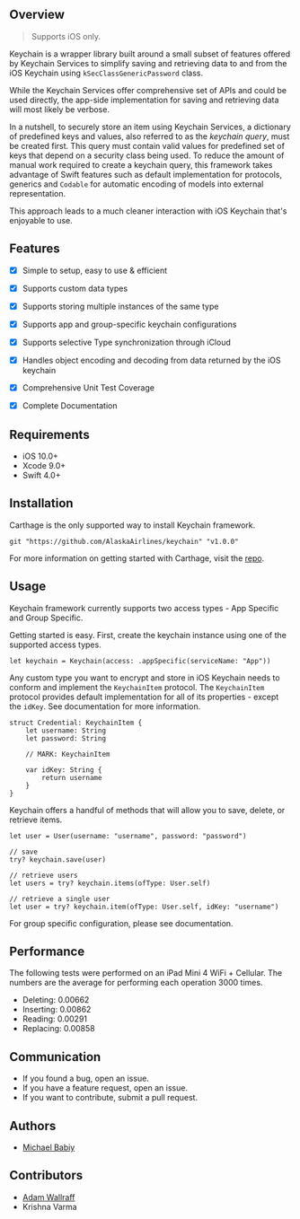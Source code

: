 ## Overview

> Supports iOS only.  

Keychain is a wrapper library built around a small subset of features offered by Keychain Services to simplify saving and retrieving data to and from the iOS Keychain using `kSecClassGenericPassword` class.

While the Keychain Services offer comprehensive set of APIs and could be used directly, the app-side implementation for saving and retrieving data will most likely be verbose.

In a nutshell, to securely store an item using Keychain Services, a dictionary of predefined keys and values, also referred to as the _keychain query_, must be created first. This query must contain valid values for predefined set of keys that depend on a security class being used. To reduce the amount of manual work required to create a keychain query, this framework takes advantage of Swift features such as default implementation for protocols, generics and `Codable` for automatic encoding of models into external representation.

This approach leads to a much cleaner interaction with iOS Keychain that's enjoyable to use.


## Features
- [x] Simple to setup, easy to use & efficient
- [x] Supports custom data types
- [x] Supports storing multiple instances of the same type
- [x] Supports app and group-specific keychain configurations
- [x] Supports selective Type synchronization through iCloud
- [x] Handles object encoding and decoding from data returned by the iOS keychain
- [x] Comprehensive Unit Test Coverage
- [x] Complete Documentation


## Requirements
* iOS 10.0+
* Xcode 9.0+
* Swift 4.0+


## Installation
Carthage is the only supported way to install Keychain framework.

```
git "https://github.com/AlaskaAirlines/keychain" "v1.0.0"
```

For more information on getting started with Carthage, visit the [repo](https://github.com/Carthage/Carthage).


## Usage
Keychain framework currently supports two access types - App Specific and Group Specific.

Getting started is easy. First, create the keychain instance using one of the supported access types.

```
let keychain = Keychain(access: .appSpecific(serviceName: "App"))
```

Any custom type you want to encrypt and store in iOS Keychain needs to conform and implement the `KeychainItem` protocol. The `KeychainItem` protocol provides default implementation for all of its properties - except the `idKey`. See documentation for more information.

```
struct Credential: KeychainItem {
    let username: String
    let password: String

    // MARK: KeychainItem

    var idKey: String {
        return username
    }
}
```

Keychain offers a handful of methods that will allow you to save, delete, or retrieve items.

```
let user = User(username: "username", password: "password")

// save
try? keychain.save(user)

// retrieve users
let users = try? keychain.items(ofType: User.self)

// retrieve a single user
let user = try? keychain.item(ofType: User.self, idKey: "username")
```

For group specific configuration, please see documentation.


## Performance
The following tests were performed on an iPad Mini 4 WiFi + Cellular. The numbers are the average for performing each operation 3000 times.

* Deleting: 0.00662
* Inserting: 0.00862
* Reading: 0.00291
* Replacing: 0.00858


## Communication
* If you found a bug, open an issue.
* If you have a feature request, open an issue.
* If you want to contribute, submit a pull request.


## Authors
* [Michael Babiy](https://github.com/michaelbabiy)

## Contributors
* [Adam Wallraff](https://github.com/awallraff)
* Krishna Varma

